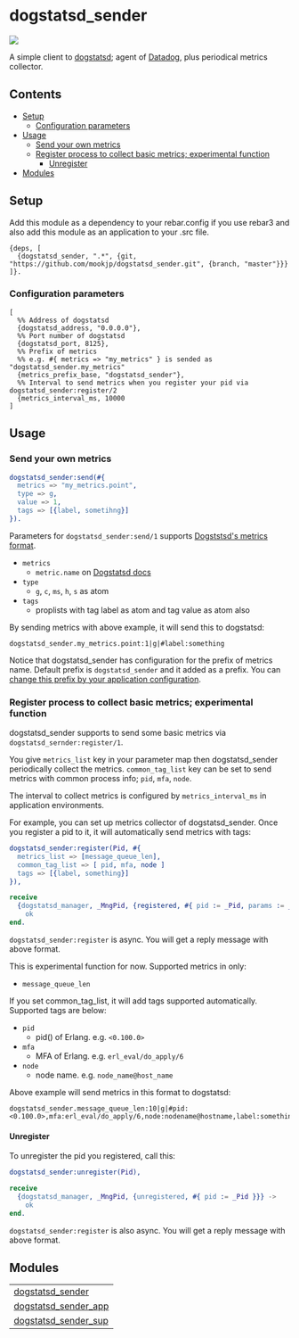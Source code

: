 dogstatsd_sender
================================================================================

<img src="https://circleci.com/gh/mookjp/dogstatsd_sender/tree/master.svg?style=shield&circle-token=de845802556fbe80fdd67b01efdaaf238478d500">

A simple client to [dogstatsd](https://docs.datadoghq.com/guides/dogstatsd/); agent of [Datadog](https://www.datadoghq.com/), plus periodical metrics collector.

<!-- START doctoc generated TOC please keep comment here to allow auto update -->
<!-- DON'T EDIT THIS SECTION, INSTEAD RE-RUN doctoc TO UPDATE -->
## Contents

- [Setup](#setup)
  - [Configuration parameters](#configuration-parameters)
- [Usage](#usage)
  - [Send your own metrics](#send-your-own-metrics)
  - [Register process to collect basic metrics; experimental function](#register-process-to-collect-basic-metrics-experimental-function)
    - [Unregister](#unregister)
- [Modules](#modules)

<!-- END doctoc generated TOC please keep comment here to allow auto update -->

## Setup

Add this module as a dependency to your rebar.config if you use rebar3
and also add this module as an application to your .src file.

```
{deps, [
  {dogstatsd_sender, ".*", {git, "https://github.com/mookjp/dogstatsd_sender.git", {branch, "master"}}}
]}.
```

### Configuration parameters

```
[
  %% Address of dogstatsd
  {dogstatsd_address, "0.0.0.0"},
  %% Port number of dogstatsd
  {dogstatsd_port, 8125},
  %% Prefix of metrics
  %% e.g. #{ metrics => "my_metrics" } is sended as "dogstatsd_sender.my_metrics"
  {metrics_prefix_base, "dogstatsd_sender"},
  %% Interval to send metrics when you register your pid via dogstatsd_sender:register/2
  {metrics_interval_ms, 10000
]
```

## Usage

### Send your own metrics

```erlang
dogstatsd_sender:send(#{
  metrics => "my_metrics.point",
  type => g,
  value => 1,
  tags => [{label, sometihng}]
}).
```

Parameters for `dogstatsd_sender:send/1` supports [Dogststsd's metrics format](https://docs.datadoghq.com/guides/dogstatsd/#datagram-format).

* `metrics`
    * `metric.name` on [Dogstatsd docs](https://docs.datadoghq.com/guides/dogstatsd/#datagram-format)
* `type`
    * `g`, `c`, `ms`, `h`, `s` as atom
* `tags`
    * proplists with tag label as atom and tag value as atom also


By sending metrics with above example, it will send this to dogstatsd:

```
dogstatsd_sender.my_metrics.point:1|g|#label:something
```

Notice that dogstatsd_sender has configuration for the prefix of metrics name. Default prefix is `dogstatsd_sender` and it added as a prefix.
You can [change this prefix by your application configuration](#configuration-parameters).

### Register process to collect basic metrics; experimental function

dogstatsd_sender supports to send some basic metrics via `dogstatsd_sernder:register/1`.


You give `metrics_list` key in your parameter map then dogstatsd_sender periodically collect the metrics.
`common_tag_list` key can be set to send metrics with common process info; `pid`, `mfa`, `node`.


The interval to collect metrics is configured by `metrics_interval_ms` in application environments.


For example, you can set up metrics collector of dogstatsd_sender. Once you register a pid to it, it will automatically send metrics with tags:

```erlang
dogstatsd_sender:register(Pid, #{
  metrics_list => [message_queue_len],
  common_tag_list => [ pid, mfa, node ]
  tags => [{label, something}]
}),

receive 
  {dogstatsd_manager, _MngPid, {registered, #{ pid := _Pid, params := _RegisteredParams }}} ->
    ok
end.
```

`dogstatsd_sender:register` is async. You will get a reply message with above format.


This is experimental function for now. Supported metrics in only:

* `message_queue_len`


If you set common_tag_list, it will add tags supported automatically. Supported tags are below:

* `pid`
    * pid() of Erlang. e.g. `<0.100.0>`
* `mfa`
    * MFA of Erlang. e.g. `erl_eval/do_apply/6`
* `node`
    * node name. e.g. `node_name@host_name`


Above example will send metrics in this format to dogstatsd:

```
dogstatsd_sender.message_queue_len:10|g|#pid:<0.100.0>,mfa:erl_eval/do_apply/6,node:nodename@hostname,label:something
```

#### Unregister

To unregister the pid you registered, call this:

```erlang
dogstatsd_sender:unregister(Pid),

receive 
  {dogstatsd_manager, _MngPid, {unregistered, #{ pid := _Pid }}} ->
    ok
end.
```

`dogstatsd_sender:register` is also async. You will get a reply message with above format.

## Modules

<table width="100%" border="0" summary="list of modules">
<tr><td><a href="http://github.com/mookjp/dogstatsd_sender/blob/master/doc/dogstatsd_sender.md" class="module">dogstatsd_sender</a></td></tr>
<tr><td><a href="http://github.com/mookjp/dogstatsd_sender/blob/master/doc/dogstatsd_sender_app.md" class="module">dogstatsd_sender_app</a></td></tr>
<tr><td><a href="http://github.com/mookjp/dogstatsd_sender/blob/master/doc/dogstatsd_sender_sup.md" class="module">dogstatsd_sender_sup</a></td></tr></table>

